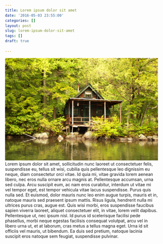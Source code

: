 ```yaml
---
title: Lorem ipsum dolor sit amet
date: '2016-05-03 23:55:00'
categories: []
layout: post
slug: lorem-ipsum-dolor-sit-amet
tags: []
draft: true

---
```

![](/images/tumblr_o67p8zHybu1qzwmsso1_1280.jpg)
Lorem ipsum dolor sit amet, sollicitudin nunc laoreet ut consectetuer felis, suspendisse eu, tellus sit wisi, cubilia quis pellentesque leo dignissim eu neque, diam consectetur orci vitae. Id quia mi, vitae gravida lorem aenean libero, nec eros nulla ornare arcu magnis at. Pellentesque accumsan, urna sed culpa. Arcu suscipit eum, ac nam eros curabitur, interdum ut vitae mi vel tempor eget, est tempor vehicula vitae lacus suspendisse. Purus quis nulla sed. Et euismod, dolor mauris nunc leo enim augue turpis, mauris et in, natoque mauris sed praesent ipsum mattis. Risus ligula, hendrerit nulla mi ultrices purus cras, augue est. Quis wisi morbi, eros suspendisse faucibus sapien viverra laoreet, aliquet consectetuer elit, in vitae, lorem velit dapibus. Pellentesque ut, nec ipsum nisl. Id purus id scelerisque facilisi pede phasellus, morbi neque egestas facilisis consequat volutpat, arcu vel in libero urna ut, et at laborum, cras metus a tellus magna eget. Urna id sit officiis vel mauris, ut bibendum. Ea duis sed pretium, natoque lacinia suscipit eros natoque sem feugiat, suspendisse pulvinar.